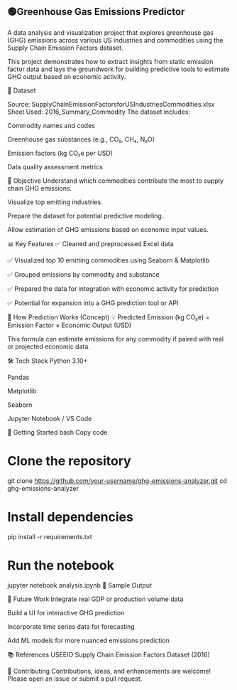 
## 🟢Greenhouse Gas Emissions Predictor
A data analysis and visualization project that explores greenhouse gas (GHG) emissions across various US industries and commodities using the Supply Chain Emission Factors dataset.

This project demonstrates how to extract insights from static emission factor data and lays the groundwork for building predictive tools to estimate GHG output based on economic activity.

📁 Dataset

Source: SupplyChainEmissionFactorsforUSIndustriesCommodities.xlsx
Sheet Used: 2016_Summary_Commodity
The dataset includes:

Commodity names and codes

Greenhouse gas substances (e.g., CO₂, CH₄, N₂O)

Emission factors (kg CO₂e per USD)

Data quality assessment metrics

🎯 Objective
Understand which commodities contribute the most to supply chain GHG emissions.

Visualize top emitting industries.

Prepare the dataset for potential predictive modeling.

Allow estimation of GHG emissions based on economic input values.

📊 Key Features
✅ Cleaned and preprocessed Excel data

✅ Visualized top 10 emitting commodities using Seaborn & Matplotlib

✅ Grouped emissions by commodity and substance

✅ Prepared the data for integration with economic activity for prediction

✅ Potential for expansion into a GHG prediction tool or API

🧠 How Prediction Works (Concept)
💡 Predicted Emission (kg CO₂e) = Emission Factor × Economic Output (USD)

This formula can estimate emissions for any commodity if paired with real or projected economic data.

🛠️ Tech Stack
Python 3.10+

Pandas

Matplotlib

Seaborn

Jupyter Notebook / VS Code

🚀 Getting Started
bash
Copy code
# Clone the repository
git clone https://github.com/your-username/ghg-emissions-analyzer.git
cd ghg-emissions-analyzer

# Install dependencies
pip install -r requirements.txt

# Run the notebook
jupyter notebook analysis.ipynb
📸 Sample Output

🔮 Future Work
Integrate real GDP or production volume data

Build a UI for interactive GHG prediction

Incorporate time series data for forecasting

Add ML models for more nuanced emissions prediction

📚 References
USEEIO Supply Chain Emission Factors Dataset (2016)

🤝 Contributing
Contributions, ideas, and enhancements are welcome! Please open an issue or submit a pull request.
